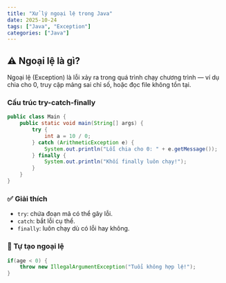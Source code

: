 ```yaml
---
title: "Xử lý ngoại lệ trong Java"
date: 2025-10-24
tags: ["Java", "Exception"]
categories: ["Java"]
---
```


## ⚠️ Ngoại lệ là gì?
Ngoại lệ (Exception) là lỗi xảy ra trong quá trình chạy chương trình — ví dụ chia cho 0, truy cập mảng sai chỉ số, hoặc đọc file không tồn tại.

### Cấu trúc try-catch-finally
```java
public class Main {
    public static void main(String[] args) {
        try {
            int a = 10 / 0;
        } catch (ArithmeticException e) {
            System.out.println("Lỗi chia cho 0: " + e.getMessage());
        } finally {
            System.out.println("Khối finally luôn chạy!");
        }
    }
}
```
### ✅ Giải thích
- `try`: chứa đoạn mã có thể gây lỗi.
- `catch`: bắt lỗi cụ thể.
- `finally`: luôn chạy dù có lỗi hay không.

### 🧭 Tự tạo ngoại lệ
```java
if(age < 0) {
    throw new IllegalArgumentException("Tuổi không hợp lệ!");
}
```
